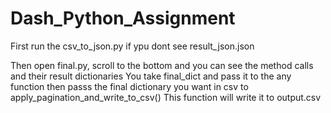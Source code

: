# Dash_Python_Assignment

First run the csv_to_json.py if ypu dont see result_json.json

Then open final.py, scroll to the bottom and you can see the method calls and their result dictionaries
You take final_dict and pass it to the any function then passs the final dictionary you want in csv to apply_pagination_and_write_to_csv()
This function will write it to output.csv
